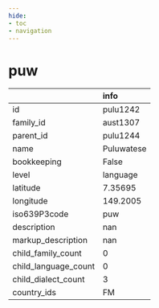 ```yaml
---
hide:
- toc
- navigation
---
```

# puw
|                      | info       |
|:---------------------|:-----------|
| id                   | pulu1242   |
| family_id            | aust1307   |
| parent_id            | pulu1244   |
| name                 | Puluwatese |
| bookkeeping          | False      |
| level                | language   |
| latitude             | 7.35695    |
| longitude            | 149.2005   |
| iso639P3code         | puw        |
| description          | nan        |
| markup_description   | nan        |
| child_family_count   | 0          |
| child_language_count | 0          |
| child_dialect_count  | 3          |
| country_ids          | FM         |